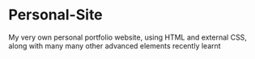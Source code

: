 # Personal-Site
My very own personal portfolio website, using HTML and external CSS, along with many many other advanced elements recently learnt
